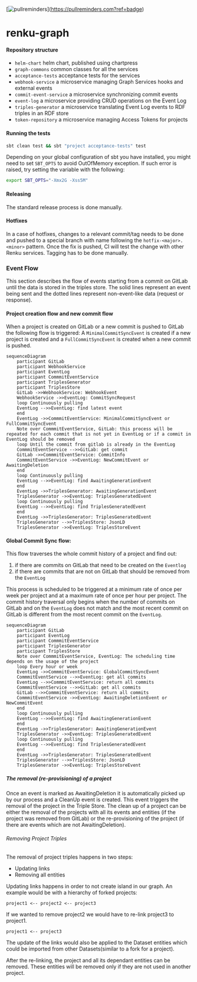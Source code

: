 \[![pullreminders](https://pullreminders.com/badge.svg)](https://pullreminders.com?ref=badge)

# renku-graph

#### Repository structure

- `helm-chart` helm chart, published using chartpress
- `graph-commons` common classes for all the services
- `acceptance-tests` acceptance tests for the services
- `webhook-service` a microservice managing Graph Services hooks and external events
- `commit-event-service` a microservice synchronizing commit events
- `event-log` a microservice providing CRUD operations on the Event Log
- `triples-generator` a microservice translating Event Log events to RDF triples in an RDF store
- `token-repository` a microservice managing Access Tokens for projects

#### Running the tests

```bash
sbt clean test && sbt "project acceptance-tests" test
```

Depending on your global configuration of sbt you have installed, you might need to set `SBT_OPTS` to avoid OutOfMemory exception. 
If such error is raised, try setting the variable with the following:

```bash
export SBT_OPTS="-Xmx2G -Xss5M"
```

#### Releasing

The standard release process is done manually.

#### Hotfixes

In a case of hotfixes, changes to a relevant commit/tag needs to be done and pushed to a special branch with name
following the `hotfix-<major>.<minor>` pattern. Once the fix is pushed, CI will test the change with other Renku
services. Tagging has to be done manually.

### Event Flow

This section describes the flow of events starting from a commit on GitLab until the data is stored in the triples
store. The solid lines represent an event being sent and the dotted lines represent non-event-like data (request or
response).

#### Project creation flow and new commit flow

When a project is created on GitLab or a new commit is pushed to GitLab the following flow is triggered:
A `MinimalCommitSyncEvent` is created if a new project is created and a `FullCommitSyncEvent` is created when a new
commit is pushed.

```mermaid
sequenceDiagram
    participant GitLab
    participant WebhookService
    participant EventLog
    participant CommmitEventService
    participant TriplesGenerator
    participant TriplesStore
    GitLab ->>WebhookService: WebhookEvent
    WebhookService ->>EventLog: CommitSyncRequest 
    loop Continuously pulling
    EventLog -->>EventLog: find latest event 
    end
    EventLog ->>CommmitEventService: MinimalCommitSyncEvent or FullCommitSyncEvent
    Note over CommmitEventService, GitLab: this process will be repeated for each commit that is not yet in EventLog or if a commit in EventLog should be removed
    loop Until the commit from gitlab is already in the EventLog
    CommmitEventService -->>GitLab: get commit
    GitLab ->>CommmitEventService: CommitInfo
    CommmitEventService ->>EventLog: NewCommitEvent or AwaitingDeletion
    end
    loop Continuously pulling
    EventLog -->>EventLog: find AwaitingGenerationEvent
    end
    EventLog ->>TriplesGenerator: AwaitingGenerationEvent
    TriplesGenerator ->>EventLog: TriplesGeneratedEvent
    loop Continuously pulling
    EventLog -->>EventLog: find TriplesGeneratedEvent
    end
    EventLog ->>TriplesGenerator: TriplesGeneratedEvent
    TriplesGenerator -->>TriplesStore: JsonLD
    TriplesGenerator ->>EventLog: TriplesStoreEvent
```

#### Global Commit Sync flow:

This flow traverses the whole commit history of a project and find out:

1. if there are commits on GitLab that need to be created on the `Eventlog`
2. if there are commits that are not on GitLab that should be removed from the `EventLog`

This process is scheduled to be triggered at a minimum rate of once per week per project and at a maximum rate of once
per hour per project. The commit history traversal only begins when the number of commits on GitLab and on
the `EventLog` does not match and the most recent commit on GitLab is different from the most recent commit on
the `EventLog`.

```mermaid
sequenceDiagram
    participant GitLab
    participant EventLog
    participant CommmitEventService
    participant TriplesGenerator
    participant TriplesStore
    Note over CommmitEventService, EventLog: The scheduling time depends on the usage of the project
    loop Every hour or week
    EventLog ->>CommmitEventService: GlobalCommitSyncEvent
    CommmitEventService -->>EventLog: get all commits
    EventLog -->>CommmitEventService: return all commits
    CommmitEventService -->>GitLab: get all commits
    GitLab -->>CommmitEventService: return all commits
    CommmitEventService ->>EventLog: AwaitingDeletionEvent or NewCommitEvent
    end
    loop Continuously pulling
    EventLog -->>EventLog: find AwaitingGenerationEvent
    end
    EventLog ->>TriplesGenerator: AwaitingGenerationEvent
    TriplesGenerator ->>EventLog: TriplesGeneratedEvent
    loop Continuously pulling
    EventLog -->>EventLog: find TriplesGeneratedEvent
    end
    EventLog ->>TriplesGenerator: TriplesGeneratedEvent
    TriplesGenerator -->>TriplesStore: JsonLD
    TriplesGenerator ->>EventLog: TriplesStoreEvent
```
##### The removal (re-provisioning) of a project

Once an event is marked as AwaitingDeletion it is automatically picked up by our process and a CleanUp event is created. 
This event triggers the removal of the project in the Triple Store. The clean up of a project can be either the removal of the projects with all its events and entities (if the project was removed from GitLab) or the re-provisioning of the project (if there are events which are not AwaitingDeletion).

###### Removing Project Triples

The removal of project triples happens in two steps:
 - Updating links
 - Removing all entities

Updating links happens in order to not create island in our graph. An example would be with a hierarchy of forked projects:

`project1 <-- project2 <-- project3`

If we wanted to remove project2 we would have to re-link project3 to project1.

`project1 <-- project3`

The update of the links would also be applied to the Dataset entities which could be imported from other Datasets(similar to a fork for a project).

After the re-linking, the project and all its dependant entities can be removed. These entities will be removed only if they are not used in another project.
